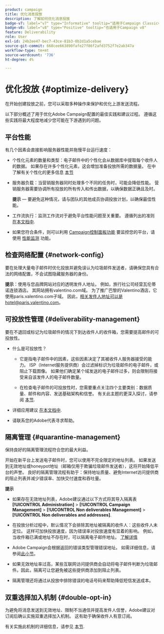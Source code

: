 ```yaml
---
product: campaign
title: 优化消息投放
description: 了解如何优化消息投放
badge-v7: label="v7" type="Informative" tooltip="适用于Campaign Classicv7"
badge-v8: label="v8" type="Positive" tooltip="也适用于Campaign v8"
feature: Deliverability
role: User
exl-id: 24b2ee47-bec7-43ce-81b3-0b2d1a5cebae
source-git-commit: 668cee663890fafe27f86f2afd3752f7e2ab347a
workflow-type: tm+mt
source-wordcount: '736'
ht-degree: 4%

---
```


# 优化投放 {#optimize-delivery}

在开始创建投放之前，您可以采取多种操作来保护和优化上游发送流程。

以下部分概述了用于优化Adobe Campaign配置的最佳实践和建议过程。 遵循这些实践将最大程度地减少您可能在下游遇到的问题。

## 平台性能

有几个因素会直接影响服务器性能并拖慢平台运行速度：

* 个性化元素的数量和类型：电子邮件中的个性化会从数据库中提取每个收件人的数据。 如果存在许多个性化元素，这会增加准备投放所需的数据量。  在中了解有关个性化的更多信息 [本节](about-personalization.md)

* 服务器负载：当营销服务器同时处理多个不同的任务时，可能会降低性能。 营销服务器需要协调所有投放的所有传入和传出数据，以确保数据正确且及时。

  **提示**  — 要避免这种情况，请与团队的其他成员协调投放计划，以确保最佳性能。

* 工作流执行：监测工作流对于避免平台性能问题至关重要。 遵循列出的准则 [在本文档中](../../workflow/using/workflow-best-practices.md#execution-and-performance).

* 如果您符合条件，则可以利用 [Campaign控制面板功能](https://experienceleague.adobe.com/docs/control-panel/using/discover-control-panel/key-features.html?lang=zh-Hans) 要监控您的平台，请使用 [性能监测](https://experienceleague.adobe.com/docs/control-panel/using/performance-monitoring/about-performance-monitoring.html?lang=zh-Hans) 功能。

## 检查网络配置 {#network-config}

要在处理大量电子邮件时优化投放并避免误认为垃圾邮件发送者，请确保您具有合法的网络配置，不会试图隐藏服务器的身份。

**提示**：使用与您品牌网站对应的透明发件人地址。 例如，旅行社公司经营瓦伦蒂诺连锁酒店。 其网站拥有valentino.com域。 为了推广巴黎的Valentino酒店，它使用paris.valentino.com子域。 因此，相关发件人地址可以是hotel@paris.valentino.com。

## 可投放性管理 {#deliverability-management}

要在不退回或标记为垃圾邮件的情况下到达收件人的收件箱，您需要提高邮件的可投放性。

* 什么是可投放性？

   * 它是指电子邮件中的因素，这些因素决定了其被收件人服务器接受的能力。 ISP（Internet服务提供商）会过滤掉标识为垃圾邮件的电子邮件，或阻止下载图像。 如果他们确定某个域发送的电子邮件过多，则会限制将接受来自该发件人的电子邮件数量。

   * 在检查电子邮件的可投放性时，您需要重点关注四个主要类别：数据质量、邮件和内容、发送基础架构和信誉。 有关此主题的更深入探讨，请参阅 [本节](about-deliverability.md).

* 详细应用建议 [在本文档中](about-deliverability.md).

* 请联系您的Adobe代表寻求帮助。

## 隔离管理 {#quarantine-management}

保持良好的隔离管理流程符合您的最大利益。

开始在新平台上发送电子邮件时，您可以使用不完全限定的地址列表。 如果发送到无效地址或honeypot地址（邮箱仅用于欺骗垃圾邮件发送者），这将开始降低平台的声誉。 良好的隔离管理流程有助于：保持地址质量、避免Internet访问提供商的阻止列表并减少错误率、加快交付速度和吞吐量。

**提示**

* 如果存在无效地址列表，Adobe建议通过以下方式将其导入隔离表 **[!UICONTROL Administration]** > **[!UICONTROL Campaign Management]** > **[!UICONTROL Non deliverables Management]** > **[!UICONTROL Non deliverables and addresses]**.

* 在投放分析过程中，默认情况下会排除其地址被隔离的收件人：这些收件人未定位。 这样可加快投放速度，因为错误率对投放速度有显着的影响。 例如，当收件箱已满或地址不存在时，可以隔离电子邮件地址。 [了解详情](#identifying-quarantined-addresses-for-a-delivery)

* Adobe Campaign会根据返回的错误类型管理错误地址。 如需详细信息，请参阅[此小节](understanding-quarantine-management.md)。


* 如果无效地址率过高，某些互联网访问提供商会自动将电子邮件判断为垃圾邮件。因此，隔离可让您避免被这些提供商添加到阻止列表。

* 隔离管理还将通过从投放中排除错误的电话号码来帮助降低短信发送成本。

## 双重选择加入机制 {#double-opt-in}

为避免将消息发送到无效地址、限制不当通信并提高发件人信誉，Adobe建议对订阅后确认实施双重选择加入机制。 这有助于确保收件人有意订阅。

有关实施此机制的详细信息，请参见 [本节](../../web/using/use-cases-web-forms.md).
